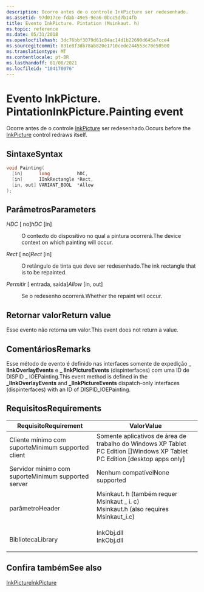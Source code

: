 ```yaml
---
description: Ocorre antes de o controle InkPicture ser redesenhado.
ms.assetid: 97d017ce-fdab-49e5-9ea6-0bcc5d7b14fb
title: Evento InkPicture. Pintation (Msinkaut. h)
ms.topic: reference
ms.date: 05/31/2018
ms.openlocfilehash: 3dc76bbf3079d61c84ac14d1b22690d645a7cce4
ms.sourcegitcommit: 831e8f3db78ab820e1710cede244553c70e50500
ms.translationtype: MT
ms.contentlocale: pt-BR
ms.lasthandoff: 01/08/2021
ms.locfileid: "104170076"
---
```

# <a name="inkpicturepainting-event"></a><span data-ttu-id="6cb3b-103">Evento InkPicture. Pintation</span><span class="sxs-lookup"><span data-stu-id="6cb3b-103">InkPicture.Painting event</span></span>

<span data-ttu-id="6cb3b-104">Ocorre antes de o controle [InkPicture](inkpicture-control-reference.md) ser redesenhado.</span><span class="sxs-lookup"><span data-stu-id="6cb3b-104">Occurs before the [InkPicture](inkpicture-control-reference.md) control redraws itself.</span></span>

## <a name="syntax"></a><span data-ttu-id="6cb3b-105">Sintaxe</span><span class="sxs-lookup"><span data-stu-id="6cb3b-105">Syntax</span></span>


```C++
void Painting(
  [in]      long          hDC,
  [in]      IInkRectangle *Rect,
  [in, out] VARIANT_BOOL  *Allow
);
```



## <a name="parameters"></a><span data-ttu-id="6cb3b-106">Parâmetros</span><span class="sxs-lookup"><span data-stu-id="6cb3b-106">Parameters</span></span>

<dl> <dt>

<span data-ttu-id="6cb3b-107">*HDC* \[ no\]</span><span class="sxs-lookup"><span data-stu-id="6cb3b-107">*hDC* \[in\]</span></span>
</dt> <dd>

<span data-ttu-id="6cb3b-108">O contexto do dispositivo no qual a pintura ocorrerá.</span><span class="sxs-lookup"><span data-stu-id="6cb3b-108">The device context on which painting will occur.</span></span>

</dd> <dt>

<span data-ttu-id="6cb3b-109">*Rect* \[ no\]</span><span class="sxs-lookup"><span data-stu-id="6cb3b-109">*Rect* \[in\]</span></span>
</dt> <dd>

<span data-ttu-id="6cb3b-110">O retângulo de tinta que deve ser redesenhado.</span><span class="sxs-lookup"><span data-stu-id="6cb3b-110">The ink rectangle that is to be repainted.</span></span>

</dd> <dt>

<span data-ttu-id="6cb3b-111">*Permitir* \[ entrada, saída\]</span><span class="sxs-lookup"><span data-stu-id="6cb3b-111">*Allow* \[in, out\]</span></span>
</dt> <dd>

<span data-ttu-id="6cb3b-112">Se o redesenho ocorrerá.</span><span class="sxs-lookup"><span data-stu-id="6cb3b-112">Whether the repaint will occur.</span></span>

</dd> </dl>

## <a name="return-value"></a><span data-ttu-id="6cb3b-113">Retornar valor</span><span class="sxs-lookup"><span data-stu-id="6cb3b-113">Return value</span></span>

<span data-ttu-id="6cb3b-114">Esse evento não retorna um valor.</span><span class="sxs-lookup"><span data-stu-id="6cb3b-114">This event does not return a value.</span></span>

## <a name="remarks"></a><span data-ttu-id="6cb3b-115">Comentários</span><span class="sxs-lookup"><span data-stu-id="6cb3b-115">Remarks</span></span>

<span data-ttu-id="6cb3b-116">Esse método de evento é definido nas interfaces somente de expedição **\_ IInkOverlayEvents** e **\_ IInkPictureEvents** (dispinterfaces) com uma ID de DISPID \_ IOEPainting.</span><span class="sxs-lookup"><span data-stu-id="6cb3b-116">This event method is defined in the **\_IInkOverlayEvents** and **\_IInkPictureEvents** dispatch-only interfaces (dispinterfaces) with an ID of DISPID\_IOEPainting.</span></span>

## <a name="requirements"></a><span data-ttu-id="6cb3b-117">Requisitos</span><span class="sxs-lookup"><span data-stu-id="6cb3b-117">Requirements</span></span>



| <span data-ttu-id="6cb3b-118">Requisito</span><span class="sxs-lookup"><span data-stu-id="6cb3b-118">Requirement</span></span> | <span data-ttu-id="6cb3b-119">Valor</span><span class="sxs-lookup"><span data-stu-id="6cb3b-119">Value</span></span> |
|-------------------------------------|---------------------------------------------------------------------------------------------------------------------|
| <span data-ttu-id="6cb3b-120">Cliente mínimo com suporte</span><span class="sxs-lookup"><span data-stu-id="6cb3b-120">Minimum supported client</span></span><br/> | <span data-ttu-id="6cb3b-121">Somente aplicativos de área de trabalho do Windows XP Tablet PC Edition \[\]</span><span class="sxs-lookup"><span data-stu-id="6cb3b-121">Windows XP Tablet PC Edition \[desktop apps only\]</span></span><br/>                                                       |
| <span data-ttu-id="6cb3b-122">Servidor mínimo com suporte</span><span class="sxs-lookup"><span data-stu-id="6cb3b-122">Minimum supported server</span></span><br/> | <span data-ttu-id="6cb3b-123">Nenhum compatível</span><span class="sxs-lookup"><span data-stu-id="6cb3b-123">None supported</span></span><br/>                                                                                           |
| <span data-ttu-id="6cb3b-124">parâmetro</span><span class="sxs-lookup"><span data-stu-id="6cb3b-124">Header</span></span><br/>                   | <dl> <span data-ttu-id="6cb3b-125"><dt>Msinkaut. h (também requer Msinkaut \_ i. c)</dt></span><span class="sxs-lookup"><span data-stu-id="6cb3b-125"><dt>Msinkaut.h (also requires Msinkaut\_i.c)</dt></span></span> </dl> |
| <span data-ttu-id="6cb3b-126">Biblioteca</span><span class="sxs-lookup"><span data-stu-id="6cb3b-126">Library</span></span><br/>                  | <dl> <span data-ttu-id="6cb3b-127"><dt>InkObj.dll</dt></span><span class="sxs-lookup"><span data-stu-id="6cb3b-127"><dt>InkObj.dll</dt></span></span> </dl>                               |



## <a name="see-also"></a><span data-ttu-id="6cb3b-128">Confira também</span><span class="sxs-lookup"><span data-stu-id="6cb3b-128">See also</span></span>

<dl> <dt>

[<span data-ttu-id="6cb3b-129">InkPicture</span><span class="sxs-lookup"><span data-stu-id="6cb3b-129">InkPicture</span></span>](inkpicture-control-reference.md)
</dt> </dl>

 

 




